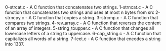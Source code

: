 0-strcat.c - A C function that concatenates two strings.
1-strncat.c - A C function that concatenates two strings and uses at most n bytes from src
2-strncpy.c - A C function that copies a string.
3-strcmp.c - A C  function that compares two strings.
4-rev_array.c - A C function that reverses the content of an array of integers.
5-string_toupper.c - A C function that changes all lowercase letters of a string to uppercase.
6-cap_string.c - A C function that capitalizes all words of a string.
7-leet.c - A C function that encodes a string into 1337.
